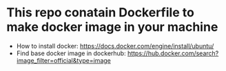 # This repo conatain Dockerfile to make docker image in your machine
- How to install docker: https://docs.docker.com/engine/install/ubuntu/
- Find base docker image in dockerhub: https://hub.docker.com/search?image_filter=official&type=image

